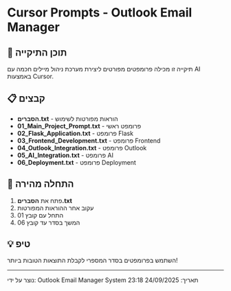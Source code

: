 # Cursor Prompts - Outlook Email Manager

## 📁 תוכן התיקייה
תיקייה זו מכילה פרומפטים מפורטים ליצירת מערכת ניהול מיילים חכמה עם AI באמצעות Cursor.

## 📋 קבצים
- **הסברים.txt** - הוראות מפורטות לשימוש
- **01_Main_Project_Prompt.txt** - פרומפט ראשי
- **02_Flask_Application.txt** - פרומפט Flask
- **03_Frontend_Development.txt** - פרומפט Frontend
- **04_Outlook_Integration.txt** - פרומפט Outlook
- **05_AI_Integration.txt** - פרומפט AI
- **06_Deployment.txt** - פרומפט Deployment

## 🚀 התחלה מהירה
1. פתח את **הסברים.txt**
2. עקוב אחר ההוראות המפורטות
3. התחל עם קובץ 01
4. המשך בסדר עד קובץ 06

## 💡 טיפ
השתמש בפרומפטים בסדר המספרי לקבלת התוצאות הטובות ביותר!

---
נוצר על ידי: Outlook Email Manager System
תאריך: 24/09/2025 23:18
